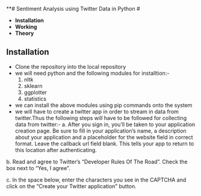 **# Sentiment Analysis using Twitter Data in Python #

* **Installation**
* **Working**
* **Theory**

## Installation ##

* Clone the repository into the local repository
* we will need python and the following modules for installtion:-
  1. nltk
  2. sklearn
  3. ggplotter
  4. statistics 
* we can install the above modules using pip commands onto the system
* we will have to create a twitter app in order to stream in data from twitter.Thus the following steps will have to be followed for collecting data from twitter:-
a. After you sign in, you’ll be taken to your application creation page. Be sure to fill in your application’s name, a description about your application and a placeholder for the website field in correct format. Leave the callback url field blank. This tells your app to return to this location after authenticating.

b. Read and agree to Twitter’s “Developer Rules Of The Road”. Check the box next to “Yes, I agree”.

c. In the space below, enter the characters you see in the CAPTCHA and click on the “Create your Twitter application” button.